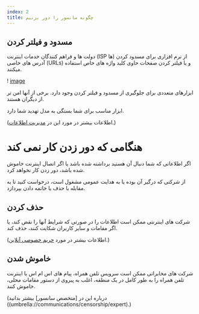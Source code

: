 ```yaml
---
index: 2
title: چگونه سانسور را دور بزنیم
---
```

## مسدود و فیلتر کردن

دولت ها و فراهم کنندگان خدمات اینترنت (ISP ها) از نرم افزاری برای مسدود کردن آدرس های خاصی  (URLs) و یا فیلتر کردن صفحات حاوی کلید واژه های خاص استفاده میکنند.

! [image](internetb1.png)

ابزارهای متعددی برای جلوگیری از مسدود  و فیلتر کردن وجود دارد. برخی از آنها امن تر از دیگران هستند.

ابزار مناسب برای شما بستگی به مدل تهدید شما دارد.

(اطلاعات بیشتر در مورد این در [مدیریت اطلاعات](umbrella://information/managing-information).)

# هنگامی که دور زدن کار نمی کند

اگر اطلاعاتی که شما دنبال آن هستید برداشته شده باشد یا اگر اتصال اینترنت خاموش شده باشد، دور زدن کار نخواهد کرد.

از شرکتی که درگیر آن بوده یا به هدایت عمومی مشغول است، درخواست کنید تا به مقابله با حذف یا خاتمه دادن بپردازد.

## حذف کردن

شرکت های اینترنتی ممکن است اطلاعات را در صورتی که شرایط آنها را نقض کند، یا اگر مقامات و سایر کاربران شکایت کنند، حذف کند.

(اطلاعات بیشتر در مورد [حریم خصوصی آنلاین](umbrella://communications/online-privacy).)

## خاموش شدن

شرکت های مخابراتی ممکن است سرویس تلفن همراه، پیام های اس ام اس یا اینترنت تلفن همراه را به طور کامل در یک منطقه، اغلب به پیروی از دستور مقامات محلی، خاموش کنند.

(درباره این در [متخصص سانسور] بیشتر بدانید ((umbrella://communications/censorship/expert).)